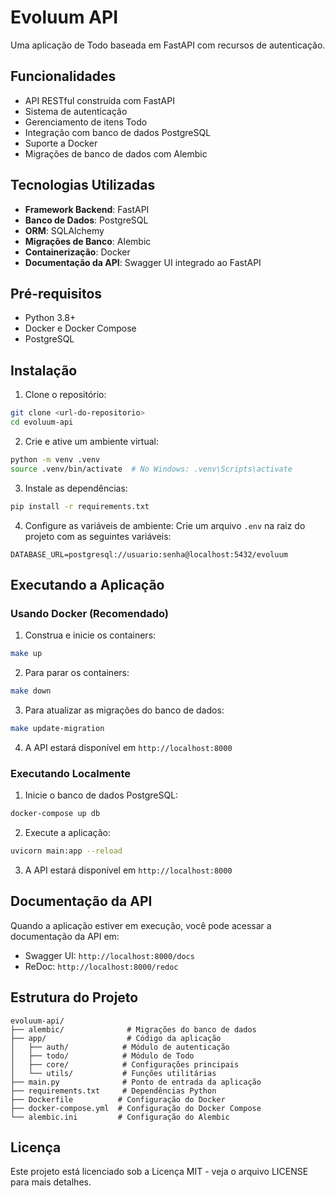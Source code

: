 # Evoluum API

Uma aplicação de Todo baseada em FastAPI com recursos de autenticação.

## Funcionalidades

- API RESTful construída com FastAPI
- Sistema de autenticação
- Gerenciamento de itens Todo
- Integração com banco de dados PostgreSQL
- Suporte a Docker
- Migrações de banco de dados com Alembic

## Tecnologias Utilizadas

- **Framework Backend**: FastAPI
- **Banco de Dados**: PostgreSQL
- **ORM**: SQLAlchemy
- **Migrações de Banco**: Alembic
- **Containerização**: Docker
- **Documentação da API**: Swagger UI integrado ao FastAPI

## Pré-requisitos

- Python 3.8+
- Docker e Docker Compose
- PostgreSQL

## Instalação

1. Clone o repositório:
```bash
git clone <url-do-repositorio>
cd evoluum-api
```

2. Crie e ative um ambiente virtual:
```bash
python -m venv .venv
source .venv/bin/activate  # No Windows: .venv\Scripts\activate
```

3. Instale as dependências:
```bash
pip install -r requirements.txt
```

4. Configure as variáveis de ambiente:
Crie um arquivo `.env` na raiz do projeto com as seguintes variáveis:
```
DATABASE_URL=postgresql://usuario:senha@localhost:5432/evoluum
```

## Executando a Aplicação

### Usando Docker (Recomendado)

1. Construa e inicie os containers:
```bash
make up
```

2. Para parar os containers:
```bash
make down
```

3. Para atualizar as migrações do banco de dados:
```bash
make update-migration
```

4. A API estará disponível em `http://localhost:8000`

### Executando Localmente

1. Inicie o banco de dados PostgreSQL:
```bash
docker-compose up db
```

2. Execute a aplicação:
```bash
uvicorn main:app --reload
```

3. A API estará disponível em `http://localhost:8000`

## Documentação da API

Quando a aplicação estiver em execução, você pode acessar a documentação da API em:
- Swagger UI: `http://localhost:8000/docs`
- ReDoc: `http://localhost:8000/redoc`

## Estrutura do Projeto

```
evoluum-api/
├── alembic/              # Migrações do banco de dados
├── app/                  # Código da aplicação
│   ├── auth/            # Módulo de autenticação
│   ├── todo/            # Módulo de Todo
│   ├── core/            # Configurações principais
│   └── utils/           # Funções utilitárias
├── main.py              # Ponto de entrada da aplicação
├── requirements.txt     # Dependências Python
├── Dockerfile          # Configuração do Docker
├── docker-compose.yml  # Configuração do Docker Compose
└── alembic.ini         # Configuração do Alembic
```

## Licença

Este projeto está licenciado sob a Licença MIT - veja o arquivo LICENSE para mais detalhes. 